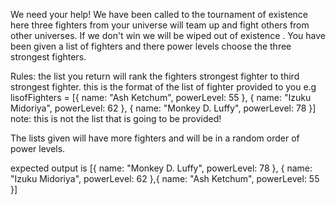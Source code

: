 We need your help!
We have been called to the tournament of existence here three fighters from your universe will team up and fight others from other universes.
If we don't win we will be wiped out of existence .
You have been given a list of fighters and there power levels choose the three strongest fighters.

Rules: the list you return will rank the fighters strongest fighter to third strongest fighter.
this is the format of the list of fighter provided to you e.g
lisofFighters = [{ name: "Ash Ketchum", powerLevel: 55 },
{ name: "Izuku Midoriya", powerLevel: 62 },
{ name: "Monkey D. Luffy", powerLevel: 78 }] note: this is not the list that is going to be provided!

The lists given will have more fighters and will be in a random order of power levels.

expected output is [{ name: "Monkey D. Luffy", powerLevel: 78 }, { name: "Izuku Midoriya", powerLevel: 62 },{ name: "Ash Ketchum", powerLevel: 55 }]
